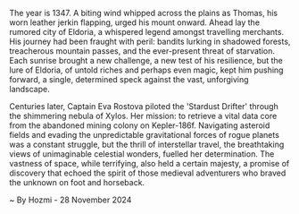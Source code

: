 
The year is 1347.  A biting wind whipped across the plains as Thomas, his worn leather jerkin flapping, urged his mount onward.  Ahead lay the rumored city of Eldoria, a whispered legend amongst travelling merchants.  His journey had been fraught with peril: bandits lurking in shadowed forests, treacherous mountain passes, and the ever-present threat of starvation.  Each sunrise brought a new challenge, a new test of his resilience, but the lure of Eldoria, of untold riches and perhaps even magic, kept him pushing forward, a single, determined speck against the vast, unforgiving landscape.

Centuries later, Captain Eva Rostova piloted the 'Stardust Drifter' through the shimmering nebula of Xylos.  Her mission: to retrieve a vital data core from the abandoned mining colony on Kepler-186f.  Navigating asteroid fields and evading the unpredictable gravitational forces of rogue planets was a constant struggle, but the thrill of interstellar travel, the breathtaking views of unimaginable celestial wonders, fuelled her determination. The vastness of space, while terrifying, also held a certain majesty, a promise of discovery that echoed the spirit of those medieval adventurers who braved the unknown on foot and horseback.

~ By Hozmi - 28 November 2024

